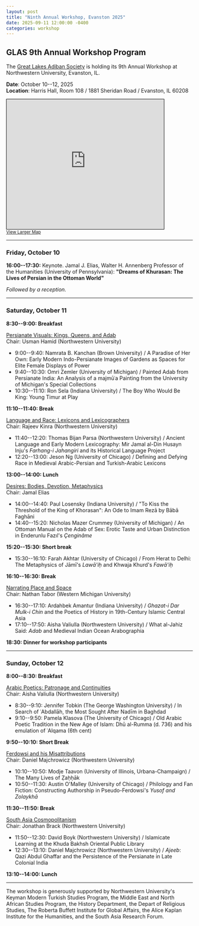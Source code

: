 ```yaml
---
layout: post
title: "Ninth Annual Workshop, Evanston 2025"
date: 2025-09-11 12:00:00 -0400
categories: workshop
---
```


## GLAS 9th Annual Workshop Program

The [Great Lakes Adiban Society](https://greatlakesadiban.github.io/about/) is holding its 9th Annual Workshop at Northwestern University, Evanston, IL.

**Date**: October 10--12, 2025  
**Location**: Harris Hall, Room 108 / 1881 Sheridan Road / Evanston, IL 60208

<iframe width="425" height="350" src="https://www.openstreetmap.org/export/embed.html?bbox=-87.68561840057373%2C42.045101911152784%2C-87.66695022583009%2C42.057466151998106&amp;layer=mapnik&amp;marker=42.051284332419485%2C-87.6762843132019" style="border: 1px solid black"></iframe><br/><small><a href="https://www.openstreetmap.org/?mlat=42.05128&amp;mlon=-87.67628#map=16/42.05128/-87.67628">View Larger Map</a></small>

---

### Friday, October 10

**16:00--17:30:** Keynote. Jamal J. Elias, Walter H. Annenberg Professor of the Humanities (University of Pennsylvania): **"Dreams of Khurasan: The Lives of Persian in the Ottoman World"**

*Followed by a reception.*

---

### Saturday, October 11

**8:30--9:00: Breakfast**

<ins>Persianate Visuals: Kings, Queens, and Adab</ins>  
Chair: Usman Hamid (Northwestern University)

- 9:00--9:40: Namrata B. Kanchan (Brown University) / A Paradise of Her
Own: Early Modern Indo-Persianate Images of Gardens as Spaces for Elite
Female Displays of Power
- 9:40--10:30: Omri Zemler (University of Michigan) / Painted Adab from
Persianate India: An Analysis of a majmūʿa Painting from the University
of Michigan's Special Collections 
- 10:30--11:10: Ron Sela (Indiana University) / The Boy Who Would Be King:
Young Timur at Play

**11:10--11:40: Break**

<ins>Language and Race: Lexicons and Lexicographers</ins>  
Chair: Rajeev Kinra (Northwestern University)

- 11:40--12:20: Thomas Bijan Parsa (Northwestern University) / Ancient
Language and Early Modern Lexicography: Mir Jamal al-Din Husayn Inju's
*Farhang-i Jahangiri* and its Historical Language Project 
- 12:20--13:00: Jeson Ng (University of Chicago) / Defining and Defying
Race in Medieval Arabic-Persian and Turkish-Arabic Lexicons

**13:00--14:00: Lunch**

<ins>Desires: Bodies, Devotion, Metaphysics</ins>  
Chair: Jamal Elias

- 14:00--14:40: Paul Losensky (Indiana University) / "To Kiss the Threshold
of the King of Khorasan": An Ode to Imam Rezā by Bābā Faghāni 
- 14:40--15:20: Nicholas Mazer Crummey (University of Michigan) / An
Ottoman Manual on the Adab of Sex: Erotic Taste and Urban Distinction in
Enderunlu Fazıl's *Çenginâme*

**15:20--15:30: Short break**

- 15:30--16:10: Farah Akhtar (University of Chicago) / From Herat to Delhi:
The Metaphysics of Jāmī's *Lawā'iḥ* and Khwaja Khurd's *Fawā'iḥ*

**16:10--16:30: Break**

<ins>Narrating Place and Space</ins>  
Chair: Nathan Tabor (Western Michigan University)

- 16:30--17:10: Ardahbek Amantur (Indiana University) / *Ghazat-i Dar Mulk-i
Chin* and the Poetics of History in 19th-Century Islamic Central Asia 
- 17:10--17:50: Aisha Valiulla (Northwestern University) / What al-Jahiz
Said: *Adab* and Medieval Indian Ocean Arabographia

**18:30: Dinner for workshop participants**

---

### Sunday, October 12

**8:00--8:30: Breakfast**

<ins>Arabic Poetics: Patronage and Continuities</ins>  
Chair: Aisha Valiulla (Northwestern University)

- 8:30--9:10: Jennifer Tobkin (The George Washington University) / In
Search of ʿAbdallāh, the Most Sought After Nadīm in Baghdad 
- 9:10--9:50: Pamela Klasova (The University of Chicago) / Old Arabic
Poetic Tradition in the New Age of Islam: Dhū al-Rumma (d. 736) and his
emulation of ʿAlqama (6th cent)

**9:50--10:10: Short Break**

<ins>Ferdowsi and his Misattributions</ins>  
Chair: Daniel Majchrowicz (Northwestern University)

- 10:10--10:50: Modje Taavon (University of Illinois, Urbana-Champaign) /
The Many Lives of Ẓaḥḥāk 
- 10:50--11:30: Austin O'Malley (University of Chicago) / Philology and
Fan Fiction: Constructing Authorship in Pseudo-Ferdowsi's *Yusof and
Zolaykhā*

**11:30--11:50: Break**

<ins>South Asia Cosmopolitanism</ins>  
Chair: Jonathan Brack (Northwestern University)

- 11:50--12:30: David Boyk (Northwestern University) / Islamicate Learning
at the Khuda Bakhsh Oriental Public Library 
- 12:30--13:10: Daniel Majchrowicz (Northwestern University) / *Ajeeb*: Qazi 
Abdul Ghaffar and the Persistence of the Persianate in Late Colonial India

**13:10--14:00: Lunch**

---

The workshop is generously supported by Northwestern University's Keyman
Modern Turkish Studies Program, the Middle East and North African
Studies Program, the History Department, the Depart of Religious
Studies, The Roberta Buffett Institute for Global Affairs, the Alice
Kaplan Institute for the Humanities, and the South Asia Research Forum.
